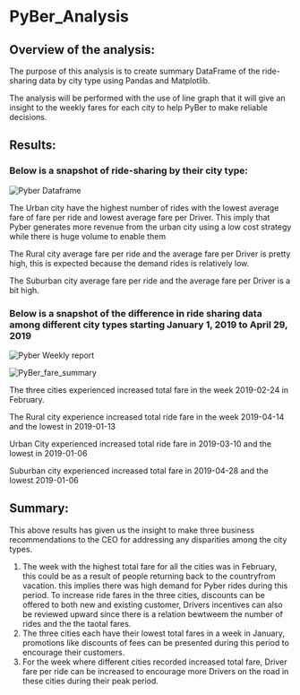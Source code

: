 # PyBer_Analysis

## Overview of the analysis:
The purpose of this analysis is to create summary DataFrame of the ride-sharing data by city type using Pandas and Matplotlib.

The analysis will be performed with the use of line graph that it will give an insight to the weekly fares for each city to help PyBer to make reliable decisions.

## Results:

### Below is a snapshot of ride-sharing by their city type:

![Pyber Dataframe](https://user-images.githubusercontent.com/104603037/172504021-d3424fee-3d62-4e66-8554-7b8fcbe51a59.png)


The Urban city have the highest number of rides with the lowest average fare of fare per ride and lowest average fare per Driver. This imply that Pyber generates more revenue from the urban city using a low cost strategy while there is huge volume to enable them 

The Rural city  average fare per ride and the average fare per Driver is pretty high, this is expected because the demand rides is relatively low.

The Suburban city  average fare per ride and the average fare per Driver is a bit high.


### Below is a snapshot of the difference in ride sharing data among different city types starting January 1, 2019 to April 29, 2019


![Pyber Weekly report](https://user-images.githubusercontent.com/104603037/172504059-21929461-cae1-42be-81b9-c7ea39a0c832.png)


![PyBer_fare_summary](https://user-images.githubusercontent.com/104603037/172503962-a57da9d2-6a15-46b1-9f64-e76f2d62a362.png)


The three cities experienced increased total fare in the week 2019-02-24 in February. 

The Rural city experience increased total ride fare in the week 2019-04-14 and the lowest in 2019-01-13

Urban City experienced increased total ride fare in 2019-03-10 and the lowest in 2019-01-06

Suburban city experienced increased total fare in 2019-04-28 and the lowest 2019-01-06


## Summary:
This above results has given us the insight to make three business recommendations to the CEO for addressing any disparities among the city types.
1. The week with the highest total fare for all the cities was in February, this could be as a result of people returning  back to the countryfrom vacation. this implies there was high demand for Pyber rides during this period. To increase ride fares in the three cities, discounts can be offered to both new and existing customer, Drivers incentives can also be reviewed upward since there is a relation bewtweem the number of rides and the the taotal fares.
2. The three cities each have their lowest total fares in a week in January, promotions like discounts of fees can be presented during this period to encourage their customers.
3. For the week where different cities recorded increased total fare, Driver fare per ride can be increased to encourage more Drivers on the road in these cities during their peak period.
